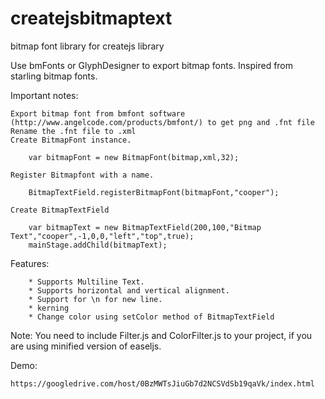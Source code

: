 createjsbitmaptext
==================

bitmap font library for createjs library

Use bmFonts or GlyphDesigner to export bitmap fonts.
Inspired from starling bitmap fonts.

Important notes:
	
	Export bitmap font from bmfont software (http://www.angelcode.com/products/bmfont/) to get png and .fnt file
	Rename the .fnt file to .xml
	Create BitmapFont instance.
		
		var bitmapFont = new BitmapFont(bitmap,xml,32);
	
	Register Bitmapfont with a name.
	
		BitmapTextField.registerBitmapFont(bitmapFont,"cooper");
		
	Create BitmapTextField
	
		var bitmapText = new BitmapTextField(200,100,"Bitmap Text","cooper",-1,0,0,"left","top",true);
		mainStage.addChild(bitmapText);
		
Features:

		* Supports Multiline Text.
		* Supports horizontal and vertical alignment.
		* Support for \n for new line.
		* kerning
		* Change color using setColor method of BitmapTextField
		
Note: You need to include Filter.js and ColorFilter.js to your project, if you are using minified version of easeljs.
		
Demo:

	https://googledrive.com/host/0BzMWTsJiuGb7d2NCSVdSb19qaVk/index.html

		
